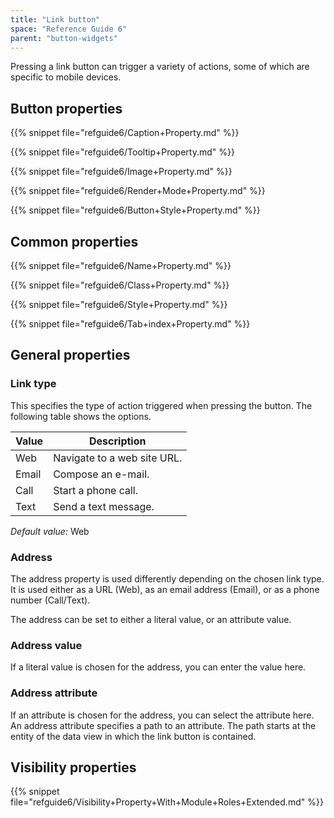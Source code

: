 ```yaml
---
title: "Link button"
space: "Reference Guide 6"
parent: "button-widgets"
---
```



Pressing a link button can trigger a variety of actions, some of which are specific to mobile devices.

## Button properties

{{% snippet file="refguide6/Caption+Property.md" %}}

{{% snippet file="refguide6/Tooltip+Property.md" %}}

{{% snippet file="refguide6/Image+Property.md" %}}

{{% snippet file="refguide6/Render+Mode+Property.md" %}}

{{% snippet file="refguide6/Button+Style+Property.md" %}}

## Common properties

{{% snippet file="refguide6/Name+Property.md" %}}

{{% snippet file="refguide6/Class+Property.md" %}}

{{% snippet file="refguide6/Style+Property.md" %}}

{{% snippet file="refguide6/Tab+index+Property.md" %}}

## General properties

### Link type

This specifies the type of action triggered when pressing the button. The following table shows the options.

| Value | Description |
| --- | --- |
| Web | Navigate to a web site URL. |
| Email | Compose an e-mail. |
| Call | Start a phone call. |
| Text | Send a text message. |

_Default value:_ Web

### Address

The address property is used differently depending on the chosen link type. It is used either as a URL (Web), as an email address (Email), or as a phone number (Call/Text).

The address can be set to either a literal value, or an attribute value.

### Address value

If a literal value is chosen for the address, you can enter the value here.

### Address attribute

If an attribute is chosen for the address, you can select the attribute here. An address attribute specifies a path to an attribute. The path starts at the entity of the data view in which the link button is contained.

## Visibility properties

{{% snippet file="refguide6/Visibility+Property+With+Module+Roles+Extended.md" %}}
